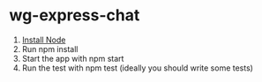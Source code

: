 wg-express-chat
===============

1. [Install Node](http://www.bearfruit.org/2013/06/19/how-to-install-node-js-successfully/)
2. Run npm install
3. Start the app with npm start
4. Run the test with npm test (ideally you should write some tests)